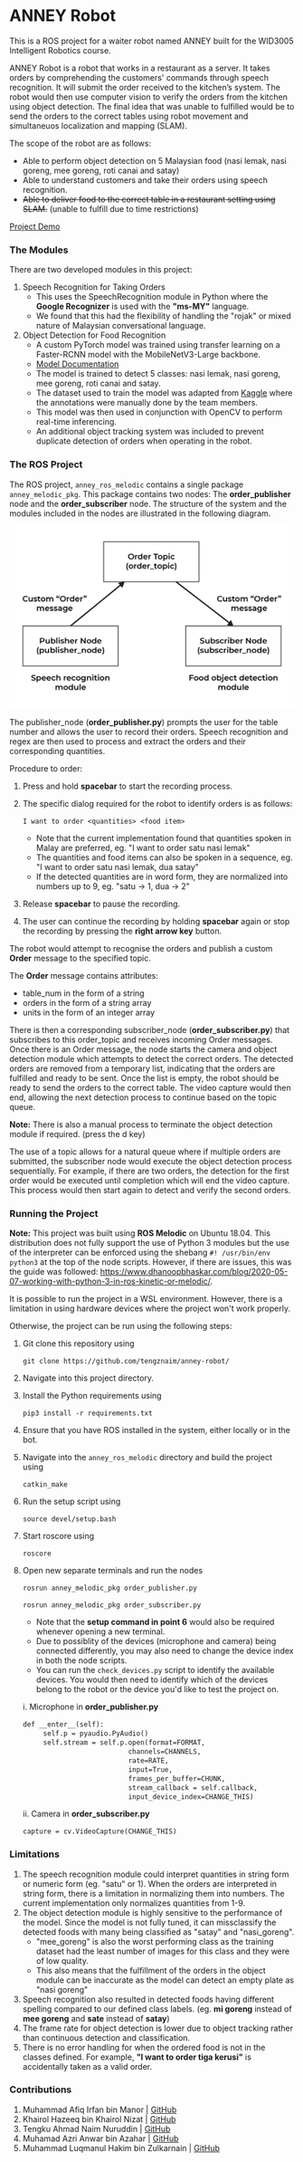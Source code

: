 # ANNEY Robot

This is a ROS project for a waiter robot named ANNEY built for the WID3005 Intelligent Robotics course.

ANNEY Robot is a robot that works in a restaurant as a server. It takes orders by comprehending the customers' commands through speech recognition. It will submit the order received to the kitchen’s system. The robot would then use computer vision to verify the orders from the kitchen using object detection. The final idea that was unable to fulfilled would be to send the orders to the correct tables using robot movement and simultaneuos localization and mapping (SLAM).

The scope of the robot are as follows:

- Able to perform object detection on 5 Malaysian food (nasi lemak, nasi goreng, mee goreng, roti canai and satay)
- Able to understand customers and take their orders using speech recognition.
- ~~Able to deliver food to the correct table in a restaurant setting using SLAM.~~ (unable to fulfill due to time restrictions)

[Project Demo](https://drive.google.com/file/d/1YxdFAGxnfDageVoCzx2yCey40KT4FEWY/view?usp=sharing)

### The Modules

There are two developed modules in this project:

1. Speech Recognition for Taking Orders
   - This uses the SpeechRecognition module in Python where the **Google Recognizer** is used with the **"ms-MY"** language.
   - We found that this had the flexibility of handling the "rojak" or mixed nature of Malaysian conversational language.
2. Object Detection for Food Recognition
   - A custom PyTorch model was trained using transfer learning on a Faster-RCNN model with the MobileNetV3-Large backbone.
   - [Model Documentation](https://pytorch.org/vision/stable/models/generated/torchvision.models.detection.fasterrcnn_mobilenet_v3_large_320_fpn.html)
   - The model is trained to detect 5 classes: nasi lemak, nasi goreng, mee goreng, roti canai and satay.
   - The dataset used to train the model was adapted from [Kaggle](https://www.kaggle.com/datasets/karkengchan/malaysia-food-11) where the annotations were manually done by the team members.
   - This model was then used in conjunction with OpenCV to perform real-time inferencing.
   - An additional object tracking system was included to prevent duplicate detection of orders when operating in the robot.

### The ROS Project

The ROS project, `anney_ros_melodic` contains a single package `anney_melodic_pkg`. This package contains two nodes: The **order_publisher** node and the **order_subscriber** node. The structure of the system and the modules included in the nodes are illustrated in the following diagram.

![Project Diagram](project_diagram.png)

The publisher_node (**order_publisher.py**) prompts the user for the table number and allows the user to record their orders. Speech recognition and regex are then used to process and extract the orders and their corresponding quantities.

Procedure to order:

1. Press and hold **spacebar** to start the recording process.

2. The specific dialog required for the robot to identify orders is as follows:

   ```
   I want to order <quantities> <food item>
   ```

   - Note that the current implementation found that quantities spoken in Malay are preferred, eg. "I want to order satu nasi lemak"
   - The quantities and food items can also be spoken in a sequence, eg. "I want to order satu nasi lemak, dua satay"
   - If the detected quantities are in word form, they are normalized into numbers up to 9, eg. "satu -> 1, dua -> 2"

3. Release **spacebar** to pause the recording.
4. The user can continue the recording by holding **spacebar** again or stop the recording by pressing the **right arrow key** button.

The robot would attempt to recognise the orders and publish a custom **Order** message to the specified topic.

The **Order** message contains attributes:

- table_num in the form of a string
- orders in the form of a string array
- units in the form of an integer array

There is then a corresponding subscriber_node (**order_subscriber.py**) that subscribes to this order_topic and receives incoming Order messages. Once there is an Order message, the node starts the camera and object detection module which attempts to detect the correct orders. The detected orders are removed from a temporary list, indicating that the orders are fulfilled and ready to be sent. Once the list is empty, the robot should be ready to send the orders to the correct table. The video capture would then end, allowing the next detection process to continue based on the topic queue.

**Note:** There is also a manual process to terminate the object detection module if required. (press the d key)

The use of a topic allows for a natural queue where if multiple orders are submitted, the subscriber node would execute the object detection process sequentially. For example, if there are two orders, the detection for the first order would be executed until completion which will end the video capture. This process would then start again to detect and verify the second orders.

### Running the Project

**Note:** This project was built using **ROS Melodic** on Ubuntu 18.04. This distribution does not fully support the use of Python 3 modules but the use of the interpreter can be enforced using the shebang `#! /usr/bin/env python3` at the top of the node scripts. However, if there are issues, this was the guide was followed: https://www.dhanoopbhaskar.com/blog/2020-05-07-working-with-python-3-in-ros-kinetic-or-melodic/.

It is possible to run the project in a WSL environment. However, there is a limitation in using hardware devices where the project won't work properly.

Otherwise, the project can be run using the following steps:

1. Git clone this repository using
   ```
   git clone https://github.com/tengznaim/anney-robot/
   ```
2. Navigate into this project directory.
3. Install the Python requirements using
   ```
   pip3 install -r requirements.txt
   ```
4. Ensure that you have ROS installed in the system, either locally or in the bot.
5. Navigate into the `anney_ros_melodic` directory and build the project using
   ```
   catkin_make
   ```
6. Run the setup script using
   ```
   source devel/setup.bash
   ```
7. Start roscore using
   ```
   roscore
   ```
8. Open new separate terminals and run the nodes

   ```
   rosrun anney_melodic_pkg order_publisher.py
   ```

   ```
   rosrun anney_melodic_pkg order_subscriber.py
   ```

   - Note that the **setup command in point 6** would also be required whenever opening a new terminal.
   - Due to possiblity of the devices (microphone and camera) being connected differently, you may also need to change the device index in both the node scripts.
   - You can run the `check_devices.py` script to identify the available devices. You would then need to identify which of the devices belong to the robot or the device you'd like to test the project on.

   i. Microphone in **order_publisher.py**

   ```
   def __enter__(self):
        self.p = pyaudio.PyAudio()
        self.stream = self.p.open(format=FORMAT,
                             channels=CHANNELS,
                             rate=RATE,
                             input=True,
                             frames_per_buffer=CHUNK,
                             stream_callback = self.callback,
                             input_device_index=CHANGE_THIS)
   ```

   ii. Camera in **order_subscriber.py**

   ```
   capture = cv.VideoCapture(CHANGE_THIS)
   ```

### Limitations

1. The speech recognition module could interpret quantities in string form or numeric form (eg. "satu" or 1). When the orders are interpreted in string form, there is a limitation in normalizing them into numbers. The current implementation only normalizes quantities from 1-9.
2. The object detection module is highly sensitive to the performance of the model. Since the model is not fully tuned, it can missclassify the detected foods with many being classified as "satay" and "nasi_goreng".
   - "mee_goreng" is also the worst performing class as the training dataset had the least number of images for this class and they were of low quality.
   - This also means that the fulfillment of the orders in the object module can be inaccurate as the model can detect an empty plate as "nasi goreng"
3. Speech recognition also resulted in detected foods having different spelling compared to our defined class labels. (eg. **mi goreng** instead of **mee goreng** and **sate** instead of **satay**)
4. The frame rate for object detection is lower due to object tracking rather than continuous detection and classification.
5. There is no error handling for when the ordered food is not in the classes defined. For example, **"I want to order tiga kerusi"** is accidentally taken as a valid order.

### Contributions

1. Muhammad Afiq Irfan bin Manor | [GitHub](https://github.com/Fiquee)
2. Khairol Hazeeq bin Khairol Nizat | [GitHub](https://github.com/kerolzeeq)
3. Tengku Ahmad Naim Nuruddin | [GitHub](https://github.com/tengznaim)
4. Muhamad Azri Anwar bin Azahar | [GitHub](https://github.com/nepulepu)
5. Muhammad Luqmanul Hakim bin Zulkarnain | [GitHub](https://github.com/mnulll)
